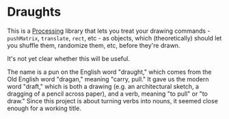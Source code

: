 # Draughts

This is a [Processing](http://processing.org) library that lets you treat your
drawing commands - `pushMatrix`, `translate`, `rect`, etc - as objects, which
(theoretically) should let you shuffle them, randomize them, etc, before
they're drawn.

It's not yet clear whether this will be useful.

The name is a pun on the English word "draught," which comes from the Old
English word "dragan," meaning "carry, pull." It gave us the modern word
"draft," which is both a drawing (e.g. an architectural sketch, a dragging of a
pencil across paper), and a verb, meaning "to pull" or "to draw." Since this
project is about turning verbs into nouns, it seemed close enough for a working
title.
